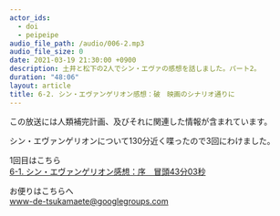 ```yaml
---
actor_ids:
  - doi
  - peipeipe
audio_file_path: /audio/006-2.mp3
audio_file_size: 0
date: 2021-03-19 21:30:00 +0900
description: 土井と松下の2人でシン・エヴァの感想を話しました。パート2。
duration: "48:06"
layout: article
title: 6-2. シン・エヴァンゲリオン感想：破　映画のシナリオ通りに
---
```

この放送には人類補完計画、及びそれに関連した情報が含まれています。


シン・エヴァンゲリオンについて130分近く喋ったので3回にわけました。


1回目はこちら<br/>
[6-1. シン・エヴァンゲリオン感想：序　冒頭43分03秒](https://www-de-tsukamaete.github.io/episode/6-1)




お便りはこちらへ<br/>
www-de-tsukamaete@googlegroups.com
